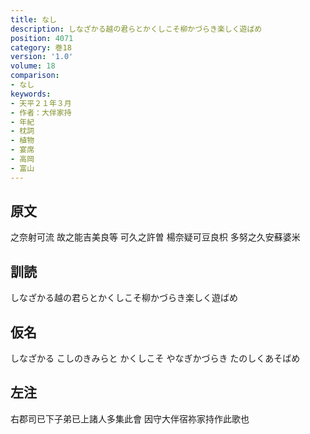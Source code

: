 ```yaml
---
title: なし
description: しなざかる越の君らとかくしこそ柳かづらき楽しく遊ばめ
position: 4071
category: 巻18
version: '1.0'
volume: 18
comparison:
- なし
keywords:
- 天平２１年３月
- 作者：大伴家持
- 年紀
- 枕詞
- 植物
- 宴席
- 高岡
- 富山
---
```


## 原文

之奈射可流 故之能吉美良等 可久之許曽 楊奈疑可豆良枳 多努之久安蘇婆米

## 訓読

しなざかる越の君らとかくしこそ柳かづらき楽しく遊ばめ

## 仮名

しなざかる こしのきみらと かくしこそ やなぎかづらき たのしくあそばめ

## 左注

右郡司已下子弟已上諸人多集此會 因守大伴宿祢家持作此歌也
